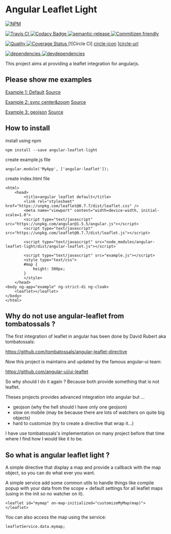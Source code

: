 Angular Leaflet Light
=====================

[![NPM][npm-icon] ][npm-url]

[![Travis CI][travis-ci-image] ][travis-ci-url]
[![Codacy Badge][codacy-image] ][codacy-url]
[![semantic-release][semantic-image] ][semantic-url]
[![Commitizen friendly][commitizen-image] ][commitizen-url]

[![Quality][quality-badge] ][quality-url]
[![Coverage Status][coverage-image] ][coverage-url]
[![Circle CI] [circle-icon] ][circle-url]

[![dependencies][dependencies-image] ][dependencies-url]
[![devdependencies][devdependencies-image] ][devdependencies-url]

[npm-icon]: https://nodei.co/npm/angular-leaflet-light.png?downloads=true
[npm-url]: https://npmjs.org/package/angular-leaflet-light
[travis-ci-image]: https://travis-ci.org/toutpt/angular-leaflet-light.png?branch=master
[travis-ci-url]: https://travis-ci.org/toutpt/angular-leaflet-light

[coverage-image]: https://coveralls.io/repos/github/toutpt/angular-leaflet-light/badge.svg?branch=master
[coverage-url]: https://toutpt.github.io/angular-leaflet-light/coverage/index.html
[dependencies-image]: https://david-dm.org/toutpt/angular-leaflet-light.png
[dependencies-url]: https://david-dm.org/toutpt/angular-leaflet-light
[devdependencies-image]: https://david-dm.org/toutpt/angular-leaflet-light/dev-status.png
[devdependencies-url]: https://david-dm.org/toutpt/angular-leaflet-light#info=devDependencies

[codacy-image]: https://api.codacy.com/project/badge/Grade/aa28c31e62114c2591e7a7e3161d48ca
[codacy-url]: https://www.codacy.com/public/toutpt/angular-leaflet-light.git
[semantic-image]: https://img.shields.io/badge/%20%20%F0%9F%93%A6%F0%9F%9A%80-semantic--release-e10079.svg
[semantic-url]: https://github.com/semantic-release/semantic-release
[commitizen-image]: https://img.shields.io/badge/commitizen-friendly-brightgreen.svg
[commitizen-url]: http://commitizen.github.io/cz-cli/

[quality-badge]: http://npm.packagequality.com/shield/angular-leaflet-light.svg
[quality-url]: http://packagequality.com/#?package=angular-leaflet-light

[circle-icon]: https://circleci.com/gh/toutpt/angular-leaflet-light.svg?style=svg
[circle-url]: https://circleci.com/gh/toutpt/angular-leaflet-light


This project aims at providing a leaflet integration for angularjs.

Please show me examples
-----------------------

[Example 1: Default](http://toutpt.github.io/angular-leaflet-light/examples/default)
[Source](https://github.com/toutpt/angular-leaflet-light/tree/gh-pages/examples/default)

[Example 2: sync center&zoom](http://toutpt.github.io/angular-leaflet-light/examples/center-zoom)
[Source](https://github.com/toutpt/angular-leaflet-light/tree/gh-pages/examples/center-zoom)

[Example 3: geojson](http://toutpt.github.io/angular-leaflet-light/examples/geojson)
[Source](https://github.com/toutpt/angular-leaflet-light/tree/gh-pages/examples/geojson)


How to install
--------------

install using npm

    npm install --save angular-leaflet-light

create example.js file

    angular.module('MyApp', ['angular-leaflet']);

create index.html file

    <html>
		<head>
			<title>angular leaflet default</title>
			<link rel="stylesheet" href="https://unpkg.com/leaflet@0.7.7/dist/leaflet.css" />
			<meta name="viewport" content="width=device-width, initial-scale=1.0">
			<script type="text/javascript" src="https://unpkg.com/angular@1.5.5/angular.js"></script>
			<script type="text/javascript" src="https://unpkg.com/leaflet@0.7.7/dist/leaflet.js"></script>
			
			<script type="text/javascript" src="node_modules/angular-leaflet-light/dist/angular-leaflet.js"></script>
			
			<script type="text/javascript" src="example.js"></script>
			<style type="text/css">
			#map {
				height: 500px;
			}
			</style>
		</head>
    <body ng-app="example" ng-strict-di ng-cloak>
        <leaflet></leaflet>
    </body>
    </html>

Why do not use angular-leaflet from tombatossals ?
--------------------------------------------------

The first integration of leaflet in angular has been done by David Rubert
aka tombatossals:

https://github.com/tombatossals/angular-leaflet-directive

Now this project is maintains and updated by the famous angular-ui team:

https://github.com/angular-ui/ui-leaflet

So why should I do it again ?
Because both provide something that is not leaflet.

Theses projects provides advanced integration into angular but ...

* geojson (why the hell should I have only one geojson)
* slow on mobile (may be because there are lots of watchers on quite big objects)
* hard to customize (try to create a directive that wrap it...)


I have use tombatossals's implementation on many project before that time where I find how I would like it to be.

So what is angular leaflet light ?
----------------------------------

A simple directive that display a map and provide a callback with the map object, so you can do what ever you want.

A simple service add some common utils to handle things like compile popup with your data from the scope + default settings for all leaflet maps (using in the init so no watcher on it).


	<leaflet id="mymap" on-map-initialized="customizeMyMap(map)"></leaflet>

You can also access the map using the service:

	leafletService.data.mymap;

